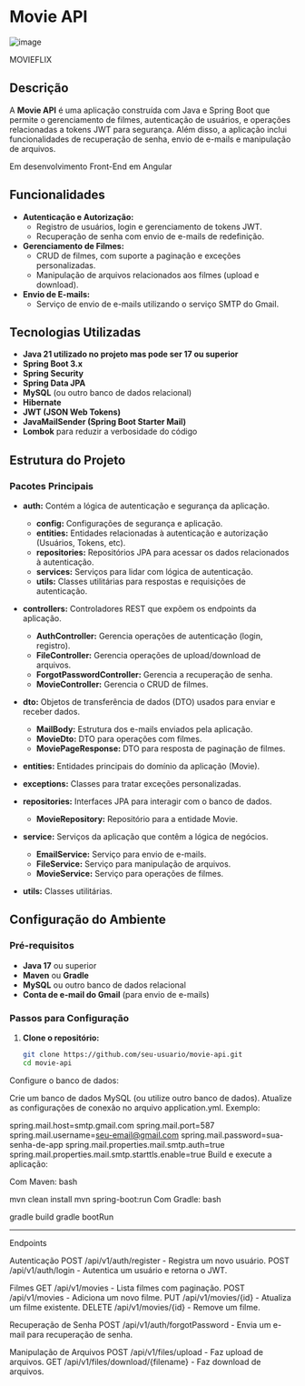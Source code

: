 # Movie API
![image](https://github.com/user-attachments/assets/ac346f11-5e6f-4785-818b-9de8b3e8d55f)

MOVIEFLIX

## Descrição

A **Movie API** é uma aplicação construída com Java e Spring Boot que permite o gerenciamento de filmes,
autenticação de usuários, e operações relacionadas a tokens JWT para segurança.
Além disso, a aplicação inclui funcionalidades de recuperação de senha, envio de e-mails e manipulação de arquivos.

Em desenvolvimento Front-End em Angular

## Funcionalidades

- **Autenticação e Autorização:** 
  - Registro de usuários, login e gerenciamento de tokens JWT.
  - Recuperação de senha com envio de e-mails de redefinição.
- **Gerenciamento de Filmes:**
  - CRUD de filmes, com suporte a paginação e exceções personalizadas.
  - Manipulação de arquivos relacionados aos filmes (upload e download).
- **Envio de E-mails:** 
  - Serviço de envio de e-mails utilizando o serviço SMTP do Gmail.

## Tecnologias Utilizadas

- **Java 21 utilizado no projeto mas pode ser 17 ou superior**
- **Spring Boot 3.x**
- **Spring Security**
- **Spring Data JPA**
- **MySQL** (ou outro banco de dados relacional)
- **Hibernate**
- **JWT (JSON Web Tokens)**
- **JavaMailSender (Spring Boot Starter Mail)**
- **Lombok** para reduzir a verbosidade do código

## Estrutura do Projeto

### Pacotes Principais

- **auth:** Contém a lógica de autenticação e segurança da aplicação.
  - **config:** Configurações de segurança e aplicação.
  - **entities:** Entidades relacionadas à autenticação e autorização (Usuários, Tokens, etc).
  - **repositories:** Repositórios JPA para acessar os dados relacionados à autenticação.
  - **services:** Serviços para lidar com lógica de autenticação.
  - **utils:** Classes utilitárias para respostas e requisições de autenticação.

- **controllers:** Controladores REST que expõem os endpoints da aplicação.
  - **AuthController:** Gerencia operações de autenticação (login, registro).
  - **FileController:** Gerencia operações de upload/download de arquivos.
  - **ForgotPasswordController:** Gerencia a recuperação de senha.
  - **MovieController:** Gerencia o CRUD de filmes.

- **dto:** Objetos de transferência de dados (DTO) usados para enviar e receber dados.
  - **MailBody:** Estrutura dos e-mails enviados pela aplicação.
  - **MovieDto:** DTO para operações com filmes.
  - **MoviePageResponse:** DTO para resposta de paginação de filmes.

- **entities:** Entidades principais do domínio da aplicação (Movie).

- **exceptions:** Classes para tratar exceções personalizadas.

- **repositories:** Interfaces JPA para interagir com o banco de dados.
  - **MovieRepository:** Repositório para a entidade Movie.

- **service:** Serviços da aplicação que contêm a lógica de negócios.
  - **EmailService:** Serviço para envio de e-mails.
  - **FileService:** Serviço para manipulação de arquivos.
  - **MovieService:** Serviço para operações de filmes.

- **utils:** Classes utilitárias.

## Configuração do Ambiente

### Pré-requisitos

- **Java 17** ou superior
- **Maven** ou **Gradle**
- **MySQL** ou outro banco de dados relacional
- **Conta de e-mail do Gmail** (para envio de e-mails)

### Passos para Configuração

1. **Clone o repositório:**
   ```bash
   git clone https://github.com/seu-usuario/movie-api.git
   cd movie-api
Configure o banco de dados:

Crie um banco de dados MySQL (ou utilize outro banco de dados).
Atualize as configurações de conexão no arquivo application.yml.
Exemplo:
 
 
spring.mail.host=smtp.gmail.com
spring.mail.port=587
spring.mail.username=seu-email@gmail.com
spring.mail.password=sua-senha-de-app
spring.mail.properties.mail.smtp.auth=true
spring.mail.properties.mail.smtp.starttls.enable=true
Build e execute a aplicação:

Com Maven:
bash
 
mvn clean install
mvn spring-boot:run
Com Gradle:
bash
 
gradle build
gradle bootRun

*************************************************************************
Endpoints

Autenticação
POST /api/v1/auth/register - Registra um novo usuário.
POST /api/v1/auth/login - Autentica um usuário e retorna o JWT.

Filmes
GET /api/v1/movies - Lista filmes com paginação.
POST /api/v1/movies - Adiciona um novo filme.
PUT /api/v1/movies/{id} - Atualiza um filme existente.
DELETE /api/v1/movies/{id} - Remove um filme.

Recuperação de Senha
POST /api/v1/auth/forgotPassword - Envia um e-mail para recuperação de senha.

Manipulação de Arquivos
POST /api/v1/files/upload - Faz upload de arquivos.
GET /api/v1/files/download/{filename} - Faz download de arquivos.
 
